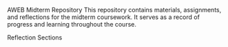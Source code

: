 AWEB Midterm Repository
This repository contains materials, assignments, and reflections for the midterm coursework. It serves as a record of progress and learning throughout the course.

Reflection Sections
